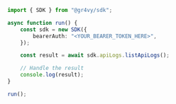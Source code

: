 <!-- Start SDK Example Usage [usage] -->
```typescript
import { SDK } from "@gr4vy/sdk";

async function run() {
    const sdk = new SDK({
        bearerAuth: "<YOUR_BEARER_TOKEN_HERE>",
    });

    const result = await sdk.apiLogs.listApiLogs();

    // Handle the result
    console.log(result);
}

run();

```
<!-- End SDK Example Usage [usage] -->